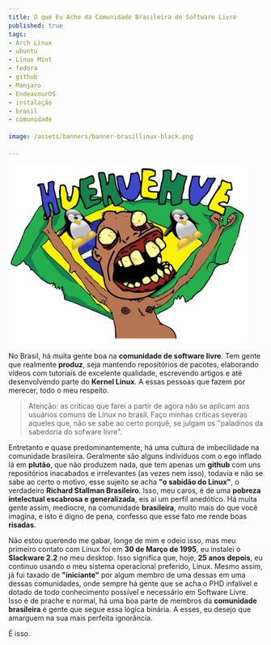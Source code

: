```yaml
---
title: O que Eu Acho da Comunidade Brasileira de Software Livre
published: true
tags:
- Arch Linux
- ubuntu
- Linux Mint
- fedora 
- github
- Manjaro
- EndeavourOS
- instalação
- brasil
- comunidade

image: /assets/banners/banner-brasillinux-black.png

---
```



![banner-brasil-comunidade-linux](/assets/banners/banner-brasillinux.png)

No Brasil, há muita gente boa na **comunidade de software livre**. Tem gente que realmente **produz**, seja mantendo
repositórios de pacotes, elaborando vídeos com tutoriais de excelente qualidade, escrevendo artigos e 
até desenvolvendo parte do **Kernel Linux**. A essas pessoas que fazem por merecer, todo o meu respeito.  


>Atenção: as críticas que farei a partir de agora não se aplicam aos usuários comuns de Linux no brasil. 
>Faço minhas críticas severas aqueles que, não se sabe ao certo porquê, se julgam os "paladinos da sabedoria do
>sofware livre". 

Entretanto e quase predominantemente, há uma cultura de imbecilidade na comunidade brasileira. Geralmente são alguns 
indivíduos com o ego inflado lá em **plutão**, que não produzem nada, que tem apenas um **github** com uns repositórios 
inacabados e irrelevantes (as vezes nem isso), todavia e não se sabe ao certo o motivo, esse sujeito se 
acha **"o sabidão do Linux"**, o verdadeiro **Richard Stallman Brasileiro**. Isso, meu caros, é de 
uma **pobreza intelectual escabrosa e generalizada**, eis aí um perfil anedótico. Há muita gente assim, medíocre, 
na comunidade **brasileira**, muito mais do que você imagina, e isto é digno de pena, confesso que esse fato me 
rende boas **risadas**. 

Não estou querendo me gabar, longe de mim e odeio isso, mas meu primeiro contato com Linux foi em 
**30 de Março de 1995**, eu instalei o **Slackware 2.2** no meu desktop. Isso significa que, hoje, 
**25 anos depois**, eu continuo usando o meu sistema operacional preferido, Linux. Mesmo assim, já fui 
taxado de **"iniciante"** por algum membro de uma dessas em uma dessas comunidades, onde sempre há gente 
que se acha o PHD infalível e dotado de todo conhecimento possível e necessário em Software Livre. 
Isso é de prache e normal, há uma boa parte de membros da **comunidade brasileira** é gente que segue 
essa lógica binária. A esses, eu desejo que amarguem na sua mais perfeita ignorância. 

É isso. 
